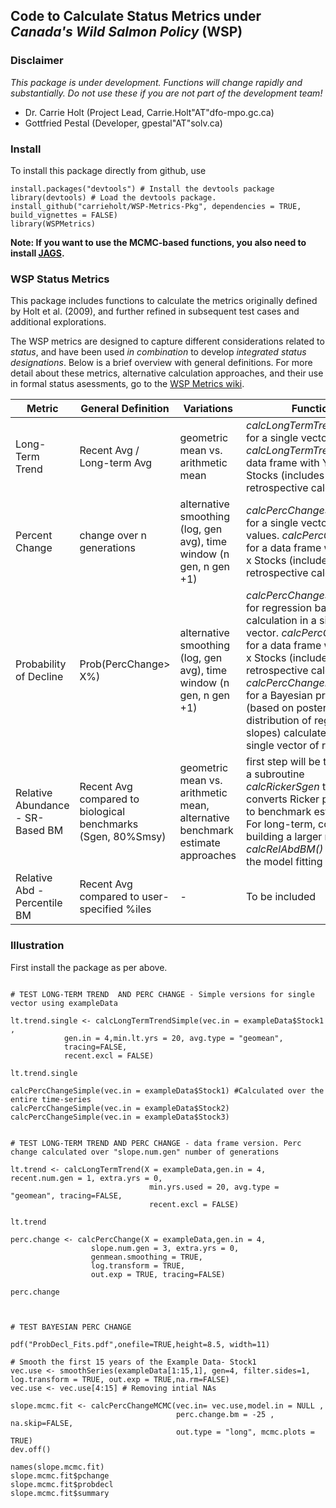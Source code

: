 ## Code to Calculate Status Metrics under *Canada's Wild Salmon Policy* (WSP)


### Disclaimer

*This package is under development. Functions will change rapidly and substantially.
Do not use these if you are not part of the development team!*

* Dr. Carrie Holt (Project Lead, Carrie.Holt"AT"dfo-mpo.gc.ca)
* Gottfried Pestal (Developer, gpestal"AT"solv.ca)


### Install

To install this package directly from github, use

```
install.packages("devtools") # Install the devtools package
library(devtools) # Load the devtools package.
install_github("carrieholt/WSP-Metrics-Pkg", dependencies = TRUE, build_vignettes = FALSE)
library(WSPMetrics)				
```

**Note: If you want to use the MCMC-based functions, you also need to install [JAGS](http://mcmc-jags.sourceforge.net/).**

### WSP Status Metrics

This package includes functions to calculate the metrics originally defined by Holt et al. (2009), and further refined in subsequent test cases and additional explorations. 


The WSP metrics are designed to capture different considerations related to *status*, and have been used *in combination* to develop *integrated status designations*. Below is a brief overview with general definitions. For more detail about these metrics, alternative calculation approaches, and their use in formal status asessments, go to the [WSP Metrics wiki](https://github.com/SOLV-Code/MetricsTest/wiki). 


**Metric** | **General Definition** | **Variations** | **Function** 
-- | -- | -- | --
Long-Term Trend | Recent Avg / Long-term Avg |  geometric mean vs. arithmetic mean |  *calcLongTermTrendSimple()* for a single vector. *calcLongTermTrend()* for a data frame with Years x Stocks (includes retrospective calculations).
Percent Change  | change over n generations | alternative smoothing (log, gen avg), time window (n gen, n gen +1) | *calcPercChangeSimple()* for a single vector of raw values. *calcPercChange()* for a data frame with Years x Stocks (includes retrospective calculations).
Probability of Decline | Prob(PercChange> X%) | alternative smoothing (log, gen avg), time window (n gen, n gen +1) |   *calcPercChangeSimple()* for regression based calculation in a single vector. *calcPercChange()* for a data frame with Years x Stocks (includes retrospective calculations). *calcPercChangeMCMC()* for a Bayesian probability (based on posterior distribution of regression slopes) calculated on a single vector of raw values.
Relative Abundance - SR-Based BM| Recent Avg compared to biological benchmarks (Sgen, 80%Smsy) | geometric mean vs. arithmetic mean, alternative benchmark estimate approaches | first step will be to integrate a subroutine *calcRickerSgen* that converts Ricker parameters to benchmark estimates. For long-term, consider building a larger module *calcRelAbdBM()* that does the model fitting as well.
Relative Abd - Percentile BM| Recent Avg compared to user-specified %iles | - | To be included


### Illustration

First install the package as per above.

```

# TEST LONG-TERM TREND  AND PERC CHANGE - Simple versions for single vector using exampleData

lt.trend.single <- calcLongTermTrendSimple(vec.in = exampleData$Stock1 ,
            gen.in = 4,min.lt.yrs = 20, avg.type = "geomean",
            tracing=FALSE,
            recent.excl = FALSE)

lt.trend.single

calcPercChangeSimple(vec.in = exampleData$Stock1) #Calculated over the entire time-series
calcPercChangeSimple(vec.in = exampleData$Stock2)
calcPercChangeSimple(vec.in = exampleData$Stock3)


# TEST LONG-TERM TREND AND PERC CHANGE - data frame version. Perc change calculated over "slope.num.gen" number of generations

lt.trend <- calcLongTermTrend(X = exampleData,gen.in = 4, recent.num.gen = 1, extra.yrs = 0,
                               min.yrs.used = 20, avg.type = "geomean", tracing=FALSE,
                               recent.excl = FALSE)

lt.trend

perc.change <- calcPercChange(X = exampleData,gen.in = 4,
                  slope.num.gen = 3, extra.yrs = 0,
                  genmean.smoothing = TRUE,
                  log.transform = TRUE,
                  out.exp = TRUE, tracing=FALSE)

perc.change



# TEST BAYESIAN PERC CHANGE

pdf("ProbDecl_Fits.pdf",onefile=TRUE,height=8.5, width=11)

# Smooth the first 15 years of the Example Data- Stock1
vec.use <- smoothSeries(exampleData[1:15,1], gen=4, filter.sides=1, log.transform = TRUE, out.exp = TRUE,na.rm=FALSE)
vec.use <- vec.use[4:15] # Removing intial NAs

slope.mcmc.fit <- calcPercChangeMCMC(vec.in= vec.use,model.in = NULL ,
                                     perc.change.bm = -25 , na.skip=FALSE,
                                     out.type = "long", mcmc.plots = TRUE)
dev.off()

names(slope.mcmc.fit)
slope.mcmc.fit$pchange
slope.mcmc.fit$probdecl
slope.mcmc.fit$summary



```




